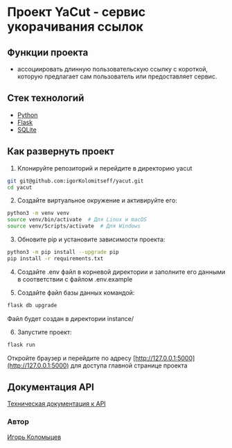 # Проект YaCut - сервис укорачивания ссылок

## Функции проекта

* ассоциировать длинную пользовательскую ссылку с короткой, которую предлагает 
сам пользователь или предоставляет сервис.

## Стек технологий
* [Python](https://www.python.org/)
* [Flask](https://flask.palletsprojects.com/en/3.0.x/)
* [SQLite](https://www.sqlite.org/)

## Как развернуть проект
1. Клонируйте репозиторий и перейдите в директорию yacut
```bash
git git@github.com:igorKolomitseff/yacut.git
cd yacut
```

2. Создайте виртуальное окружение и активируйте его:
```bash
python3 -m venv venv
source venv/bin/activate  # Для Linux и macOS
source venv/Scripts/activate  # Для Windows
```

3. Обновите pip и установите зависимости проекта:
```bash
python3 -m pip install --upgrade pip
pip install -r requirements.txt
```
4. Создайте .env файл в корневой директории и заполните его данными в 
соответствии с файлом .env.example

5. Создайте файл базы данных командой:
```bash
flask db upgrade
```
Файл будет создан в директории instance/

6. Запустите проект:
```bash
flask run
```
Откройте браузер и перейдите по адресу 
[http://127.0.0.1:5000](http://127.0.0.1:5000) для доступа главной странице 
проекта

## Документация API

[Техническая документация к API](https://github.com/igorKolomitseff/yacut/blob/master/openapi.yml)

### Автор

[Игорь Коломыцев](https://github.com/igorKolomitseff)